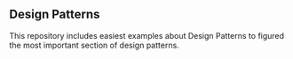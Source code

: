 <h2 id="title">Design Patterns</h2>
This repository includes easiest examples about Design Patterns to figured the most important section of design patterns.
